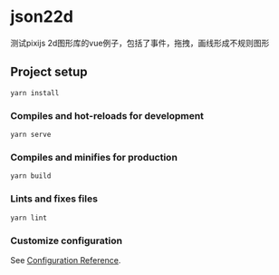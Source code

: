 # json22d
测试pixijs 2d图形库的vue例子，包括了事件，拖拽，画线形成不规则图形

## Project setup
```
yarn install
```

### Compiles and hot-reloads for development
```
yarn serve
```

### Compiles and minifies for production
```
yarn build
```

### Lints and fixes files
```
yarn lint
```

### Customize configuration
See [Configuration Reference](https://cli.vuejs.org/config/).
